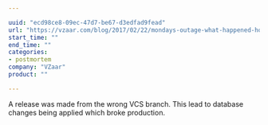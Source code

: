 ```yaml
---

uuid: "ecd98ce8-09ec-47d7-be67-d3edfad9fead"
url: "https://vzaar.com/blog/2017/02/22/mondays-outage-what-happened-how-well-prevent-it-from-happening-again/"
start_time: ""
end_time: ""
categories:
- postmortem
company: "VZaar"
product: ""

---
```


A release was made from the wrong VCS branch. This lead to database changes being applied which broke production.
